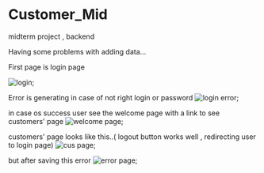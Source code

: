 # Customer_Mid
midterm project , backend

Having some problems with adding data...
  
  
  First page is login page
  
![login](https://i.imgur.com/LqxvKX7.png);

Error is generating in case of not right login or password
![login error](https://i.imgur.com/nA2KRdR.png);

in case os success user see the welcome page with a link to see customers' page
![welcome page](https://i.imgur.com/DCNYPRp.png);

customers' page looks like this..( logout button  works well , redirecting user to login page)
![cus page](https://i.imgur.com/Ar4HdTV.png);

but after saving this error
![error page](https://i.imgur.com/k8N74IT.png);


